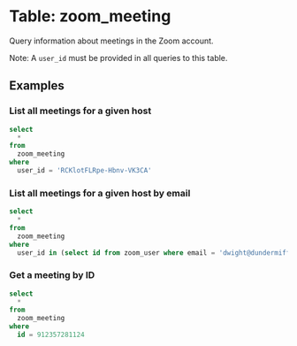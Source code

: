 # Table: zoom_meeting

Query information about meetings in the Zoom account.

Note: A `user_id` must be provided in all queries to this table.

## Examples

### List all meetings for a given host

```sql
select
  *
from
  zoom_meeting
where
  user_id = 'RCKlotFLRpe-Hbnv-VK3CA'
```

### List all meetings for a given host by email

```sql
select
  *
from
  zoom_meeting
where
  user_id in (select id from zoom_user where email = 'dwight@dundermifflin.com')
```

### Get a meeting by ID

```sql
select
  *
from
  zoom_meeting
where
  id = 912357281124
```
